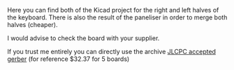 Here you can find both of the Kicad project for the right and left halves of the keyboard.
There is also the result of the paneliser in order to merge both halves (cheaper).

I would advise to check the board with your supplier.

If you trust me entirely you can directly use the archive [JLCPC accepted gerber](/OUTPUT/final-JLCPCB.zip) (for reference $32.37 for 5 boards)